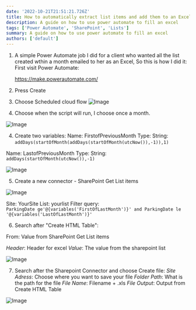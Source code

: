 ```yaml
---
date: '2022-10-21T21:51:21.726Z'
title: How to automatically extract list items and add them to an Excel using Power Automate
description: A guide on how to use power automate to fill an excel
tags: ['Power Automate', 'SharePoint', 'Lists']
summary: A guide on how to use power automate to fill an excel
authors: ['default']
---
```


1. A simple Power Automate job I did for a client who wanted all the list created wthin a month emailed to her as an Excel, So this is how I did it:
   First visit Power Automate:

   https://make.powerautomate.com/

2. Press Create

3. Choose Scheduled cloud flow
   ![Image](/static/images/assets/ExcelusingPowerAutomate/0.png)

4. Choose when the script will run, I choose once a month.

![Image](/static/images/assets/ExcelusingPowerAutomate/2.png)

4. Create two variables:
   Name: FirstofPreviousMonth
   Type: String:
   `addDays(startOfMonth(addDays(startOfMonth(utcNow()),-1)),1)`

Name: LastofPreviousMonth
Type: String:
`addDays(startOfMonth(utcNow()),-1)`

![Image](/static/images/assets/ExcelusingPowerAutomate/3.png)

5.  Create a new connector - SharePoint Get List items

![Image](/static/images/assets/ExcelusingPowerAutomate/4.png)

Site: YourSite
List: yourlist
Filter query:  
`ParkingDate ge'@{variables('FirstOfLastMonth')}' and ParkingDate le '@{variables('LastOfLastMonth')}'`

6. Search after "Create HTML Table":

From: Value from SharePoint Get List items

_Header_: Header for excel
_Value_: The value from the sharepoint list

![Image](/static/images/assets/ExcelusingPowerAutomate/5.png)

7. Search after the Sharepoint Connector and choose Create file:
   _Site Adress_: Choose where you want to save your file
   _Folder Path_: What is the path for the file
   _File Name_: Filename + .xls
   _File Output_: Output from Create HTML Table

![Image](/static/images/assets/ExcelusingPowerAutomate/6.png)
